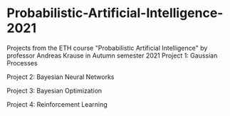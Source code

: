 # Probabilistic-Artificial-Intelligence-2021
Projects from the ETH course "Probabilistic Artificial Intelligence" by professor Andreas Krause in Autumn semester 2021
Project 1: Gaussian Processes

Project 2: Bayesian Neural Networks

Project 3: Bayesian Optimization

Project 4: Reinforcement Learning
